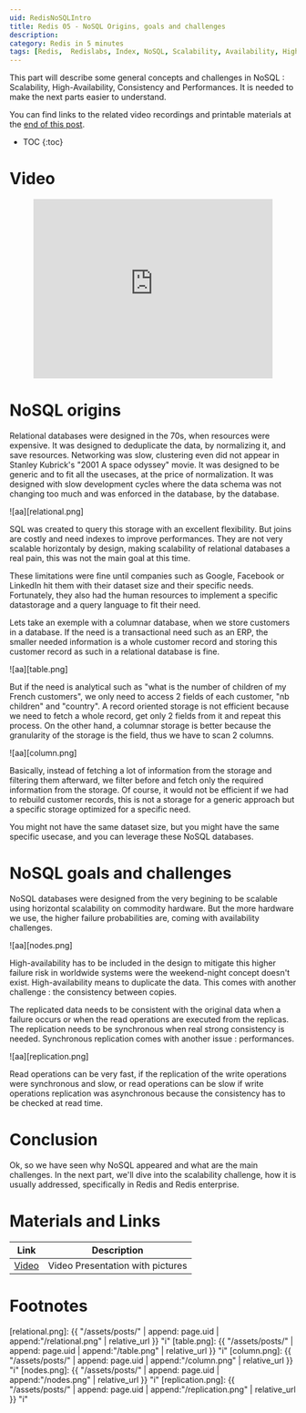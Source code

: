 ```yaml
---
uid: RedisNoSQLIntro
title: Redis 05 - NoSQL Origins, goals and challenges
description:
category: Redis in 5 minutes
tags: [Redis,  Redislabs, Index, NoSQL, Scalability, Availability, High-availability, Consistency, Performances, SQL, Relational, Normalization, Deduplicate]
---
```


This part will describe some general concepts and challenges in NoSQL :
Scalability, High-Availability, Consistency and Performances. It is needed to
make the next parts easier to understand.

You can find links to the related video recordings and printable materials at
the <a href="#materials-and-links">end of this post</a>.

* TOC
{:toc}

# Video

<center><iframe width="420" height="315" src="https://www.youtube.com/embed/OG0TZ0n_0nc" frameborder="0" allowfullscreen></iframe></center>

# NoSQL origins

Relational databases were designed in the 70s, when resources were expensive. It
was designed to deduplicate the data, by normalizing it, and save resources.
Networking was slow, clustering even did not appear in Stanley Kubrick's "2001 A
space odyssey" movie. It was designed to be generic and to fit all the usecases,
at the price of normalization. It was designed with slow development cycles
where the data schema was not changing too much and was enforced in the
database, by the database. 

![aa][relational.png]

SQL was created to query this storage with an excellent flexibility. But joins
are costly and need indexes to improve performances. They are not very scalable
horizontaly by design, making scalability of relational databases a real pain,
this was not the main goal at this time.

These limitations were fine until companies such as Google, Facebook or LinkedIn
hit them with their dataset size and their specific needs. Fortunately, they
also had the human resources to implement a specific datastorage and a query
language to fit their need.

Lets take an exemple with a columnar database, when we store customers in a
database. If the need is a transactional need such as an ERP, the smaller needed
information is a whole customer record and storing this customer record as such
in a relational database is fine. 

![aa][table.png]

But if the need is analytical such as "what is
the number of children of my French customers", we only need to access 2 fields
of each customer, "nb children" and "country". A record oriented storage is not
efficient because we need to fetch a whole record, get only 2 fields from it and
repeat this process. On the other hand, a columnar storage is better because the
granularity of the storage is the field, thus we have to scan 2 columns.

![aa][column.png]

Basically, instead of fetching a lot of information from the storage and
filtering them afterward, we filter before and fetch only the required
information from the storage. Of course, it would not be efficient if we had to
rebuild customer records, this is not a storage for a generic approach but a
specific storage optimized for a specific need.

You might not have the same dataset size, but you might have the same specific
usecase, and you can leverage these NoSQL databases.

# NoSQL goals and challenges

NoSQL databases were designed from the very begining to be scalable using
horizontal scalability on commodity hardware. But the more hardware we use, the
higher failure probabilities are, coming with availability challenges.

![aa][nodes.png]

High-availability has to be included in the design to mitigate this higher
failure risk in worldwide systems were the weekend-night concept doesn't exist.
High-availability means to duplicate the data. This comes with another challenge
: the consistency between copies.

The replicated data needs to be consistent with the original data when a failure
occurs or when the read operations are executed from the replicas. The
replication needs to be synchronous when real strong consistency is needed.
Synchronous replication comes with another issue : performances.

![aa][replication.png]

Read operations can be very fast, if the replication of the write operations
were synchronous and slow, or read operations can be slow if write operations
replication was asynchronous because the consistency has to be checked at read
time.

# Conclusion

Ok, so we have seen why NoSQL appeared and what are the main challenges. In the
next part, we'll dive into the scalability challenge, how it is usually
addressed, specifically in Redis and Redis enterprise.

# Materials and Links

| Link | Description |
|---|---|
| [Video] | Video Presentation with pictures|

# Footnotes

[Video]: https://youtu.be/OG0TZ0n_0nc "Video presentation with pictures"
[relational.png]: {{ "/assets/posts/" | append: page.uid | append:"/relational.png" | relative_url }} "i"
[table.png]: {{ "/assets/posts/" | append: page.uid | append:"/table.png" | relative_url }} "i"
[column.png]: {{ "/assets/posts/" | append: page.uid | append:"/column.png" | relative_url }} "i"
[nodes.png]: {{ "/assets/posts/" | append: page.uid | append:"/nodes.png" | relative_url }} "i"
[replication.png]: {{ "/assets/posts/" | append: page.uid | append:"/replication.png" | relative_url }} "i"

